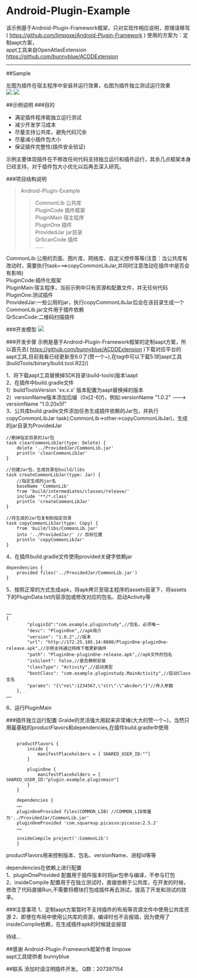 # Android-Plugin-Example

该示例基于Android-Plugin-Framework框架，只对实现作相应说明，原理请移驾( https://github.com/limpoxe/Android-Plugin-Framework ) 使用的方案为：定制aapt方案，<br>
appt工具来自OpenAtlasExtension https://github.com/bunnyblue/ACDDExtension

---

##Sample

左图为插件在宿主程序中安装并运行效果，右图为插件独立测试运行效果<br>
![](https://github.com/Walkud/Android-Plugin-Example/blob/master/image/PluginGif.gif)
![](https://github.com/Walkud/Android-Plugin-Example/blob/master/image/PluginOne.gif)

##示例说明
###目的
  * 满足插件程序能独立运行测试
  * 减少开发学习成本
  * 尽量支持公共库，避免代码冗余
  * 尽量减小插件包大小
  * 保证插件完整性(插件安全验证)

示例主要体现插件在不修改任何代码支持独立运行和插件运行，其余几点框架本身已经支持，对于插件包大小优化以后再去深入研究。

###项目结构说明
>Android-Plugin-Example<br>
>>CommonLib        公共库<br>
>>PluginCode       插件框架<br>
>>PluginMain       宿主程序<br>
>>PluginOne        插件<br>
>>ProvidedJar      jar目录<br>
>>QrScanCode       插件<br>
>>……<br>

CommonLib:公用的页面、图片库、网络库、自定义控件等等(注意：当公共库有改动时，需要执行task===>copyCommonLibJar,并同时注意改动在插件中是否会有影响)<br>
PluginCode:插件化框架<br>
PluginMain:宿主程序，当前示例中只有资源和配置文件，并无任何代码<br>
PluginOne:测试插件<br>
ProvidedJar:一些公用的jar，执行copyCommonLibJar后会在该目录生成一个CommonLib.jar文件用于插件依赖<br>
QrScanCode:二维码扫描插件

###开发模型
![](https://github.com/Walkud/Android-Plugin-Example/blob/master/image/PluginModel.png)


###开发步骤
示例是基于Android-Plugin-Framework框架的定制aapt方案，所以首先去( https://github.com/bunnyblue/ACDDExtension )下载对应平台的aapt工具,目前我看已经更新至6.0了(赞一个~),在tag中可以下载5.1的aapt工具(buildTools/binary/build.tool.R22/)

1、将下载aapt工具替换掉SDK目录\build-tools\版本\aapt<br>
2、在插件中build.gradle文件<br>
    1）buildToolsVersion 'xx.x.x' 版本配置为aapt替换掉的版本<br>
    2）versionName版本添加后缀（0x[2-6]f)，例如:versionName "1.0.2"  --->  versionName "1.0.20x5f"<br>
3、公共库build.gradle文件添加任务生成插件依赖的Jar包，并执行copyCommonLibJar task(:CommonLib->other->copyCommonLibJar)，生成的jar目录为ProvidedJar
```
//删掉指定目录的Jar包
task clearCommonLibJar(type: Delete) {
    delete '../ProvidedJar/CommonLib.jar'
    println 'clearCommonLibJar'
}

//创建Jar包，生成目录在build/libs
task createCommonLibJar(type: Jar) {
    //指定生成的jar名
    baseName 'CommonLib'
    from 'build/intermediates/classes/release/'
    include '**/*.class'
    println 'createCommonLibJar'
}

//将生成的Jar包复制到指定目录
task copyCommonLibJar(type: Copy) {
    from 'build/libs/CommonLib.jar'
    into '../ProvidedJar/' // 目标位置
    println 'copyCommonLibJar'
}
```
4、在插件build.gradle文件使用provided关键字依赖jar
```
dependencies {
    provided files('../ProvidedJar/CommonLib.jar')
}
```
5、按照正常的方式生成apk，将apk拷贝至宿主程序的assets目录下，将assets下的PluginData.txt内容添加或修改对应的包名、启动Activity等
```

……
{
        "pluginId":"com.example.pluginstudy",//包名，必须唯一
        "desc": "PluginOne",//apk简介
        "version": "1.0.2",//版本
        "url": "http://172.25.105.14:8080/PluginOne-pluginOne-release.apk",//示例支持通过网络下载更新插件
        "path": "PluginOne-pluginOne-release.apk",//apk文件的包名
        "isSilent": false,//是否静默安装
        "classType": "Activity",//启动类型
        "bootClass": "com.example.pluginstudy.MainActivity",//启动Class全名
        "params": "{\"no\":1234567,\"str\":\"abcder\"}"//传入参数
    },
……

```
6、运行PluginMain

###插件独立运行配置
Gralde的灵活强大用起来非常棒(大大的赞一个~)，当然只用最基础的productFlavors和dependencies,在插件build.gradle中使用
```

    productFlavors {
        inside {
            manifestPlaceholders = [ SHARED_USER_ID:""]
        }

        pluginOne {
            manifestPlaceholders = [ SHARED_USER_ID:"plugin.example.pluginmain"]
        }
    }
    
    dependencies {
    ……
    pluginOneProvided files(COMMON_LIB) //COMMON_LIB常量为'../ProvidedJar/CommonLib.jar'
    pluginOneProvided 'com.squareup.picasso:picasso:2.5.2'
    ……

    insideCompile project(':CommonLib')
    }

```
productFlavors用来控制版本、包名、versionName、进程Id等等

dependencies在依赖上进行配置<br>
1、pluginOneProvided 配置用于插件版本时将jar包参与编译，不参与打包<br>
2、insideCompile 配置用于在独立测试时，直接依赖于公共库，在开发的时候，修改了代码直接Run,不需要将模块打包成插件再去测试，提高了开发和测试的效率。

###注意事项
1、定制aapt方案暂时不支持插件的布局等资源文件中使用公共库资源
2、即使在布局中使用公共库的资源，编译时也不会报错，因为使用了insideCompile依赖，在生成插件apk的时候就会报错

待续...


##感谢
Android-Plugin-Framework框架作者 limpoxe<br>
aapt工具提供者 bunnyblue

##联系
添加时请注明插件开发。 Q群：207397154
